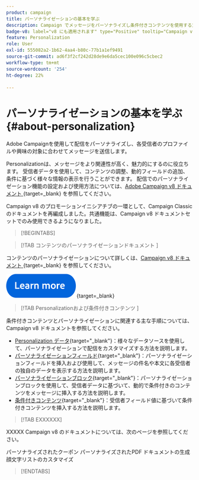 ```yaml
---
product: campaign
title: パーソナライゼーションの基本を学ぶ
description: Campaign でメッセージをパーソナライズし条件付きコンテンツを使用する方法を説明します。
badge-v8: label="v8 にも適用されます" type="Positive" tooltip="Campaign v8 にも適用されます"
feature: Personalization
role: User
exl-id: 555082a2-1b62-4aa4-b80c-77b1a1ef9491
source-git-commit: ad6f3f2cf242d28de9e6da5cec100e096c5cbec2
workflow-type: tm+mt
source-wordcount: '254'
ht-degree: 22%

---
```


# パーソナライゼーションの基本を学ぶ{#about-personalization}

Adobe Campaignを使用して配信をパーソナライズし、各受信者のプロファイルや興味の対象に合わせてメッセージを送信します。

Personalizationは、メッセージをより関連性が高く、魅力的にするのに役立ちます。 受信者データを使用して、コンテンツの調整、動的フィールドの追加、条件に基づく様々な情報の表示を行うことができます。 配信でのパーソナライゼーション機能の設定および使用方法については、[Adobe Campaign v8 ドキュメント &#x200B;](https://experienceleague.adobe.com/docs/campaign/campaign-v8/send/personalize/personalize.html){target=_blank} を参照してください。

Campaign v8 のプロモーションイニシアチブの一環として、Campaign Classic のドキュメントを再編成しました。共通機能は、Campaign v8 ドキュメントセットでのみ使用できるようになりました。

>[!BEGINTABS]

>[!TAB  コンテンツのパーソナライゼーションドキュメント ]

コンテンツのパーソナライゼーションについて詳しくは、[Campaign v8 ドキュメント &#x200B;](https://experienceleague.adobe.com/docs/campaign/campaign-v8/send/personalize/personalize.html){target=_blank} を参照してください。


[![画像](../../assets/do-not-localize/learn-more-button.svg)](https://experienceleague.adobe.com/docs/campaign/campaign-v8/send/personalize/personalize.html){target=_blank}


>[!TAB Personalizationおよび条件付きコンテンツ ]

条件付きコンテンツとパーソナライゼーションに関連する主な手順については、Campaign v8 ドキュメントを参照してください。

* [Personalization データ &#x200B;](https://experienceleague.adobe.com/docs/campaign/campaign-v8/send/personalize/personalization-data.html){target="_blank"}：様々なデータソースを使用して、パーソナライゼーションで配信をカスタマイズする方法を説明します。
* [&#x200B; パーソナライゼーションフィールド &#x200B;](https://experienceleague.adobe.com/docs/campaign/campaign-v8/send/personalize/personalization-fields.html){target="_blank"}：パーソナライゼーションフィールドを挿入および使用して、メッセージの件名や本文に各受信者の独自のデータを表示する方法を説明します。
* [&#x200B; パーソナライゼーションブロック &#x200B;](https://experienceleague.adobe.com/docs/campaign/campaign-v8/send/personalize/personalization-blocks.html){target="_blank"}：パーソナライゼーションブロックを使用して、受信者データに基づいて、動的で条件付きのコンテンツをメッセージに挿入する方法を説明します。
* [&#x200B; 条件付きコンテンツ &#x200B;](https://experienceleague.adobe.com/docs/campaign/campaign-v8/send/personalize/conditions.html){target="_blank"}：受信者フィールド値に基づいて条件付きコンテンツを挿入する方法を説明します。

>[!TAB EXXXXXX]

XXXXX Campaign v8 のドキュメントについては、次のページを参照してください。

パーソナライズされたクーポン
パーソナライズされたPDF ドキュメントの生成
顔文字リストのカスタマイズ

>[!ENDTABS]





<!--
Adobe Campaign lets you mass deliver personalized electronic messages to a target population.

Before starting sending emails:

* Make sure recipient profiles contain at least an email address.
* Learn more about the Adobe Campaign [Delivery best practices](delivery-best-practices.md).
* Read out these sections to learn more about Deliverability: [Deliverability management in Campaign](about-deliverability.md) and [Deliverability best practices guide](https://experienceleague.adobe.com/docs/deliverability-learn/deliverability-best-practice-guide/introduction.html).

The key steps to send an email are as follows:

* [Create an email delivery](creating-an-email-delivery.md)
* [Define the target population](steps-defining-the-target-population.md)
* [Define the email content](defining-the-email-content.md)
* [Send the email](sending-messages.md)
* [Monitor the delivery](about-delivery-monitoring.md)

The sections below provide information that is specific to the email channel. For global information on how to create a delivery, refer to [this section](steps-about-delivery-creation-steps.md).
-->